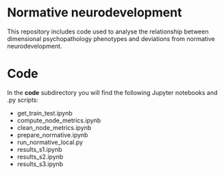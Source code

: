 # Normative neurodevelopment
This repository includes code used to analyse the relationship between dimensional psychopathology phenotypes and deviations from normative neurodevelopment.

# Code

In the **code** subdirectory you will find the following Jupyter notebooks and .py scripts:
- get_train_test.ipynb
- compute_node_metrics.ipynb
- clean_node_metrics.ipynb
- prepare_normative.ipynb
- run_normative_local.py
- results_s1.ipynb
- results_s2.ipynb
- results_s3.ipynb

